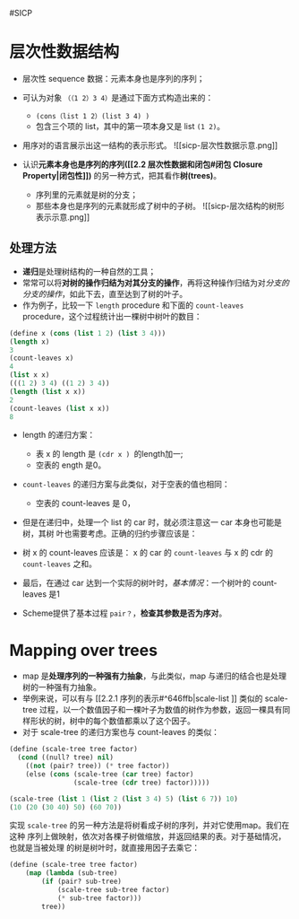 #SICP 
# 层次性数据结构
- 层次性 sequence 数据：元素本身也是序列的序列；
- 可认为对象 `（（1 2）3 4）`是通过下面方式构造出来的：
	- `(cons（list 1 2）(list 3 4) )`
	- 包含三个项的 list，其中的第一项本身又是 list `(1 2)`。
- 用序对的语言展示出这一结构的表示形式。
![[sicp-层次性数据示意.png]]


- 认识**元素本身也是序列的序列([[2.2 层次性数据和闭包#闭包 Closure Property|闭包性]])** 的另一种方式，把其看作**树(trees)**。
	- 序列里的元素就是树的分支；
	- 那些本身也是序列的元素就形成了树中的子树。
![[sicp-层次结构的树形表示示意.png]]

## 处理方法

- **递归**是处理树结构的一种自然的工具；
- 常常可以将**对树的操作归结为对其分支的操作**，再将这种操作归结为对*分支的分支的操作*，如此下去，直至达到了树的叶子。
- 作为例子，比较一下 `length` procedure 和下面的 `count-leaves` procedure，这个过程统计出一棵树中树叶的数目：
```lisp
(define x (cons (list 1 2) (list 3 4)))
(length x)
3
(count-leaves x)
4
(list x x)
(((1 2) 3 4) ((1 2) 3 4))
(length (list x x))
2
(count-leaves (list x x))
8
```


- length 的递归方案：
	- 表 x 的 length 是 `(cdr x ) `的length加一;
	- 空表的 ength 是0。

- `count-leaves` 的递归方案与此类似，对于空表的值也相同：
	- 空表的 count-leaves 是 0，
- 但是在递归中，处理一个 list 的 car 时，就必须注意这一 car 本身也可能是树，其树
叶也需要考虑。正确的归约步骤应该是：
- 树 x 的 count-leaves 应该是： x 的 car 的 `count-leaves` 与 x 的 cdr 的 `count-leaves`
之和。
- 最后，在通过 car 达到一个实际的树叶时，*基本情况*：一个树叶的 count-leaves 是1

- Scheme提供了基本过程 `pair？`，**检查其参数是否为序对**。

# Mapping over trees
- map 是**处理序列的一种强有力抽象**，与此类似，map 与递归的结合也是处理树的一种强有力抽象。
- 举例来说，可以有与 [[2.2.1 序列的表示#^646ffb|scale-list ]] 类似的 scale-tree 过程，以一个数值因子和一棵叶子为数值的树作为参数，返回一棵具有同样形状的树，树中的每个数值都乘以了这个因子。
- 对于 scale-tree 的递归方案也与 count-leaves 的类似：

```lisp
(define (scale-tree tree factor)
  (cond ((null? tree) nil)
	((not (pair? tree)) (* tree factor))
	(else (cons (scale-tree (car tree) factor)
				(scale-tree (cdr tree) factor)))))

(scale-tree (list 1 (list 2 (list 3 4) 5) (list 6 7)) 10)
(10 (20 (30 40) 50) (60 70))
```


实现 `scale-tree` 的另一种方法是将树看成子树的序列，并对它使用map。我们在这种
序列上做映射，依次对各棵子树做缩放，并返回结果的表。对于基础情况，也就是当被处理
的树是树叶时，就直接用因子去乘它：

```lisp
(define (scale-tree tree factor)
	(map (lambda (sub-tree)
		(if (pair? sub-tree)
			(scale-tree sub-tree factor)
			(* sub-tree factor)))
		tree))
```